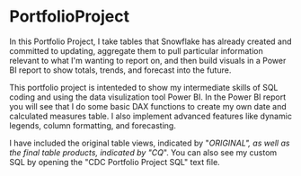 # PortfolioProject
In this Portfolio Project, I take tables that Snowflake has already created and committed to updating,
aggregate them to pull particular information relevant to what I'm wanting to report on,
and then build visuals in a Power BI report to show totals, trends, and forecast into the future.

This portfolio project is intenteded to show my intermediate skills of SQL coding and using the
data visulization tool Power BI. In the Power BI report you will see that I do some basic DAX functions
to create my own date and calculated measures table. I also implement advanced features like dynamic legends,
column formatting, and forecasting.

I have included the original table views, indicated by "_ORIGINAL", as well as the final table products, indicated by "CQ_".
You can also see my custom SQL by opening the "CDC Portfolio Project SQL" text file.
